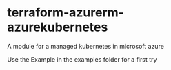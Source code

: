 # terraform-azurerm-azurekubernetes

A module for a managed kubernetes in microsoft azure

Use the Example in the examples folder for a first try